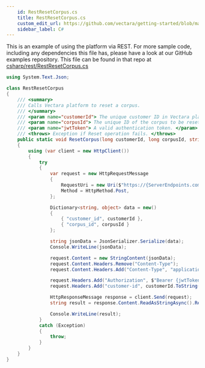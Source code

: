 ```yaml
---
    id: RestResetCorpus.cs
    title: RestResetCorpus.cs
    custom_edit_url: https://github.com/vectara/getting-started/blob/main/language-examples/csharp/rest/RestResetCorpus.cs
    sidebar_label: C#
---
```


This is an example of using the platform via REST.  For more sample code, including any dependencies this file has, please have a look at our GitHub examples repository.  This file can be found in that repo at <a href="https://github.com/vectara/getting-started/tree/main/language-examples/csharp/rest/RestResetCorpus.cs">csharp/rest/RestResetCorpus.cs</a>

```cs title="csharp/rest/RestResetCorpus.cs"
using System.Text.Json;

class RestResetCorpus
{
    /// <summary>
    /// Calls Vectara platform to reset a corpus.
    /// </summary>
    /// <param name="customerId"> The unique customer ID in Vectara platform. </param>
    /// <param name="corpusId"> The unique ID of the corpus to be reset. </param>
    /// <param name="jwtToken"> A valid authentication token. </param>
    /// <throws> Exception if Reset operation fails. </throws>
    public static void ResetCorpus(long customerId, long corpusId, string jwtToken)
    {
        using (var client = new HttpClient())
        {
            try
            {
                var request = new HttpRequestMessage
                {
                    RequestUri = new Uri($"https://{ServerEndpoints.commonEndpoint}/v1/reset-corpus"),
                    Method = HttpMethod.Post,
                };

                Dictionary<string, object> data = new()
                {
                    { "customer_id", customerId },
                    { "corpus_id", corpusId }
                };

                string jsonData = JsonSerializer.Serialize(data);
                Console.WriteLine(jsonData);

                request.Content = new StringContent(jsonData);
                request.Content.Headers.Remove("Content-Type");
                request.Content.Headers.Add("Content-Type", "application/json");

                request.Headers.Add("Authorization", $"Bearer {jwtToken}");
                request.Headers.Add("customer-id", customerId.ToString());

                HttpResponseMessage response = client.Send(request);
                string result = response.Content.ReadAsStringAsync().Result;

                Console.WriteLine(result);
            }
            catch (Exception)
            {
                throw;
            }
        }
    }
}
```
